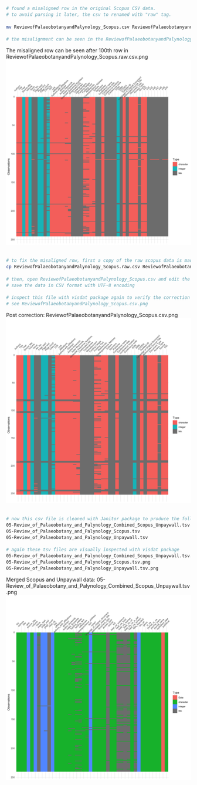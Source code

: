 ```bash

# found a misaligned row in the original Scopus CSV data.
# to avoid parsing it later, the csv to renamed with "raw" tag.

mv ReviewofPalaeobotanyandPalynology_Scopus.csv ReviewofPalaeobotanyandPalynology_Scopus.raw.csv

# the misalignment can be seen in the ReviewofPalaeobotanyandPalynology_Scopus.raw.csv.png
```

The misaligned row can be seen after 100th row in ReviewofPalaeobotanyandPalynology\_Scopus.raw.csv.png
![](ReviewofPalaeobotanyandPalynology_Scopus.raw.csv.png)

```bash

# to fix the misaligned row, first a copy of the raw scopus data is made
cp ReviewofPalaeobotanyandPalynology_Scopus.raw.csv ReviewofPalaeobotanyandPalynology_Scopus.csv

# then, open ReviewofPalaeobotanyandPalynology_Scopus.csv and edit the misaligned row in excel
# save the data in CSV format with UTF-8 encoding

# inspect this file with visdat package again to verify the correction
# see ReviewofPalaeobotanyandPalynology_Scopus.csv.png

```

Post correction: ReviewofPalaeobotanyandPalynology\_Scopus.csv.png
![](ReviewofPalaeobotanyandPalynology_Scopus.csv.png)

```bash

# now this csv file is cleaned with Janitor package to produce the following three tsv files
05-Review_of_Palaeobotany_and_Palynology_Combined_Scopus_Unpaywall.tsv
05-Review_of_Palaeobotany_and_Palynology_Scopus.tsv
05-Review_of_Palaeobotany_and_Palynology_Unpaywall.tsv

# again these tsv files are visually inspected with visdat package
05-Review_of_Palaeobotany_and_Palynology_Combined_Scopus_Unpaywall.tsv.png
05-Review_of_Palaeobotany_and_Palynology_Scopus.tsv.png
05-Review_of_Palaeobotany_and_Palynology_Unpaywall.tsv.png

```

Merged Scopus and Unpaywall data: 05-Review\_of\_Palaeobotany\_and\_Palynology\_Combined\_Scopus\_Unpaywall.tsv.png
![](05-Review_of_Palaeobotany_and_Palynology_Combined_Scopus_Unpaywall.tsv.png)
